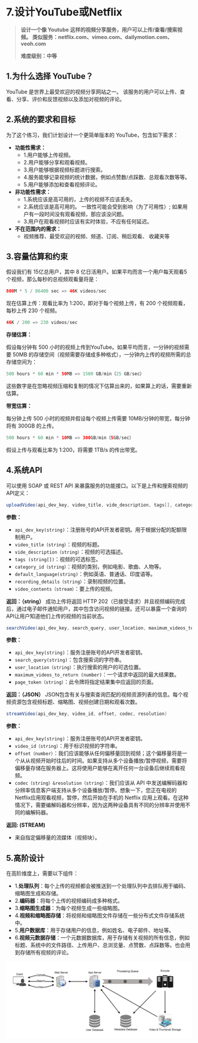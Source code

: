 # 7.设计YouTube或Netflix

> **设计一个像 Youtube 这样的视频分享服务，用户可以上传/查看/搜索视频。 类似服务：netflix.com、vimeo.com、dailymotion.com、veoh.com** 
>
> **难度级别：中等**

## 1.为什么选择 YouTube？

YouTube 是世界上最受欢迎的视频分享网站之一。 该服务的用户可以上传、查看、分享、评价和反馈视频以及添加对视频的评论。

## 2.系统的要求和目标

为了这个练习，我们计划设计一个更简单版本的 YouTube，包含如下需求：

- **功能性需求：**
  - 1.用户能够上传视频。
  - 2.用户能够分享和观看视频。
  - 3.用户能够根据视频标题进行搜索。
  - 4.服务能够记录视频的统计数据，例如点赞数/点踩数、总观看次数等等。
  - 5.用户能够添加和查看视频评论。
- **非功能性需求：**
  - 1.系统应该是高可用的，上传的视频不应该丢失。
  - 2.系统应该是高可用的。 一致性可能会受到影响（为了可用性）; 如果用户有一段时间没有观看视频，那应该没问题。
  - 3.用户在观看视频时应该有实时体验，不应有任何延迟。
- **不在范围内的需求：**
  - 视频推荐、最受欢迎的视频、频道、订阅、稍后观看、 收藏夹等

## 3.容量估算和约束

假设我们有 15亿总用户，其中 8 亿日活用户。如果平均而言一个用户每天观看5个视频，那么每秒的总视频观看量将是：

```java
800M * 5 / 86400 sec => 46K videos/sec
```

现在估算上传：观看比率为 1:200，即对于每个视频上传，有 200 个视频观看，每秒上传 230 个视频。

```java
46K / 200 => 230 videos/sec
```

**存储估算：**

假设每分钟有 500 小时的视频上传到YouTube。如果平均而言，一分钟的视频需要 50MB 的存储空间（视频需要存储成多种格式），一分钟内上传的视频所需的总存储空间为：

```java
500 hours * 60 min * 50MB => 1500 GB/min（25 GB/sec）
```

这些数字是在忽略视频压缩和复制的情况下估算出来的，如果算上的话，需要重新估算。

**带宽估算：**

每分钟上传 500 小时的视频并假设每个视频上传需要 10MB/分钟的带宽，每分钟将有 300GB 的上传。

```java
500 hours * 60 min * 10MB => 300GB/min（5GB/sec）
```

假设上传与观看比率为 1:200，将需要 1TB/s 的传出带宽。

## 4.系统API

可以使用 SOAP 或 REST API 来暴露服务的功能接口。以下是上传和搜索视频的API定义：

```java
uploadVideo(api_dev_key, video_title, vide_description, tags[], category_id, default_language,recording_details, video_contents)
```

**参数：**

- `api_dev_key(string)`：注册账号的API开发者密钥。用于根据分配的配额限制用户。
- `video_title（string）`：视频的标题。
- `vide_description（string）`：视频的可选描述。
- `tags (string[])`：视频的可选标签。
- `category_id（string）`：视频的类别，例如电影、歌曲、人物等。
- `default_language(string)`：例如英语、普通话、印度语等。
- `recording_details（string）`：录制视频的位置。
- `video_contents（stream）`：要上传的视频。

**返回：（string）**
成功上传将返回 HTTP 202（已接受请求）并且视频编码完成后，通过电子邮件通知用户，其中包含访问视频的链接。还可以暴露一个查询的 API让用户知道他们上传的视频的当前状态。

```java
searchVideo(api_dev_key, search_query, user_location, maximum_videos_to_return,page_token)
```

**参数：**

- `api_dev_key(string)`：服务注册账号的API开发者密钥。
- `search_query(string)`：包含搜索词的字符串。
- `user_location（string）`：执行搜索的用户的可选位置。
- `maximum_videos_to_return (number)`：一个请求中返回的最大结果数。
- `page_token（string）`：此令牌将指定结果集中应返回的页面。

**返回：（JSON）**
 JSON包含有关与搜索查询匹配的视频资源列表的信息。每个视频资源包含视频标题、缩略图、视频创建日期和观看次数。

```java
streamVideo(api_dev_key, video_id, offset, codec, resolution)
```

**参数：**

- `api_dev_key(string)`：服务注册账号的API开发者密钥。
- `video_id（string）`：用于标识视频的字符串。
- `offset（number）`：我们应该能够从任何偏移量回到视频；这个偏移量将是一个从从视频开始时往后的时间。如果支持从多个设备播放/暂停视频，需要将偏移量存储在服务器上。这将使用户能够在离开任何一台设备后继续观看视频。
- `codec（string）&resolution（string）`：我们应该从 API 中发送编解码器和分辨率信息客户端支持从多个设备播放/暂停。想象一下，您正在电视的Netflix应用观看视频，暂停，然后开始在手机的 Netflix 应用上观看。在这种情况下，需要编解码器和分辨率，因为这两种设备具有不同的分辨率并使用不同的编解码器。

**返回: (STREAM)**

- 来自指定偏移量的流媒体（视频块）。

## 5.高阶设计

在高阶维度上，需要以下组件：

- 1.**处理队列**：每个上传的视频都会被推送到一个处理队列中去排队用于编码、缩略图生成和存储。
- 2.**编码器**：将每个上传的视频编码成多种格式。
- 3.**缩略图生成器**：为每个视频生成一些缩略图。
- 4.**视频和缩略图存储**：将视频和缩略图文件存储在一些分布式文件存储系统中。
- 5.**用户数据库**：用于存储用户的信息，例如姓名、电子邮件、地址等。
- 6.**视频元数据存储**：一个元数据数据库，用于存储有关视频的所有信息，例如标题、系统中的文件路径、上传用户、总浏览量、点赞数、点踩数等。也会用到存储所有视频的评论。

![](img/ch7_1.png)